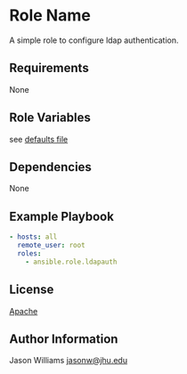 Role Name
=========

A simple role to configure ldap authentication.

Requirements
------------

None


Role Variables
--------------

see [defaults file](defaults/main.yml)

Dependencies
------------

None

Example Playbook
----------------
```yaml
- hosts: all
  remote_user: root
  roles:
    - ansible.role.ldapauth
```

License
-------

[Apache](LICENSE)

Author Information
------------------
Jason Williams <jasonw@jhu.edu>
